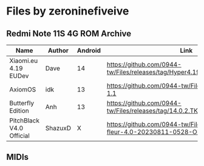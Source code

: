 # Files by zeroninefiveive
## Redmi Note 11S 4G ROM Archive
 | Name                 | Author | Android | Link                                                                      |
|----------------------|--------|---------|---------------------------------------------------------------------------|
| Xiaomi.eu 4.19 EUDev | Dave   | 14      | https://github.com/0944-tw/Files/releases/tag/Hyper4.19_EU_Dev            |
| AxiomOS              | idk    | 13      | https://github.com/0944-tw/Files/releases/tag/axiom-1.1                   |
| Butterfly Edition    | Anh    | 13      | https://github.com/0944-tw/Files/releases/tag/14.0.2.TKEIDXM_20230714_001 |
| PitchBlack V4.0 Official | ShazuxD | X | https://github.com/0944-tw/Files/releases/tag/PBRP-fleur-4.0-20230811-0528-OFFICIAL |
## MIDIs
